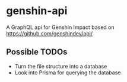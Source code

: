 # genshin-api
A GraphQL api for Genshin Impact based on https://github.com/genshindev/api/

## Possible TODOs
 - Turn the file structure into a database
 - Look into Prisma for querying the database
